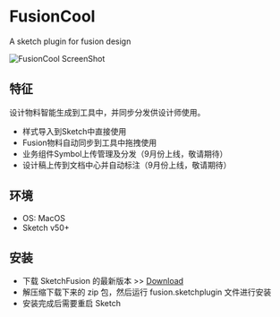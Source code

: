 # FusionCool

A sketch plugin for fusion design

![FusionCool ScreenShot](http://g.alicdn.com/fusion-site/home/0.1.0/assets/img/pc/page-5-1.png)

## 特征

设计物料智能生成到工具中，并同步分发供设计师使用。

- 样式导入到Sketch中直接使用
- Fusion物料自动同步到工具中拖拽使用
- 业务组件Symbol上传管理及分发（9月份上线，敬请期待）
- 设计稿上传到文档中心并自动标注（9月份上线，敬请期待）

## 环境

- OS: MacOS
- Sketch v50+

## 安装

- 下载 SketchFusion 的最新版本 >> [Download](http://alifd.oss-cn-hangzhou.aliyuncs.com/sketch-fusion/sketch-fusion-open-latest.zip)
- 解压缩下载下来的 zip 包，然后运行  fusion.sketchplugin 文件进行安装
- 安装完成后需要重启 Sketch

